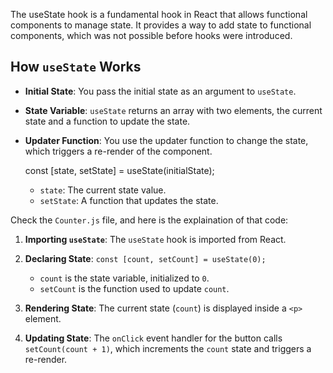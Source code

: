 The useState hook is a fundamental hook in React that allows functional components to manage state. It provides a way to add state to functional components, which was not possible before hooks were introduced.

## How `useState` Works

- **Initial State**: You pass the initial state as an argument to `useState`.

- **State Variable**: `useState` returns an array with two elements, the current state and a function to update the state.

- **Updater Function**: You use the updater function to change the state, which triggers a re-render of the component.

    const [state, setState] = useState(initialState);

    - `state`: The current state value.
    - `setState`: A function that updates the state.

Check the `Counter.js` file, and here is the explaination of that code:

1. **Importing `useState`**: The `useState` hook is imported from React.

2. **Declaring State**: `const [count, setCount] = useState(0);`
    - `count` is the state variable, initialized to `0`.
    - `setCount` is the function used to update `count`.

3. **Rendering State**: The current state (`count`) is displayed inside a `<p>` element.

4. **Updating State**: The `onClick` event handler for the button calls `setCount(count + 1)`, which increments the `count` state and triggers a re-render.
